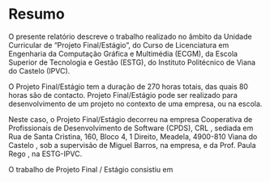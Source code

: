 
# Resumo



O presente relatório descreve o trabalho realizado no âmbito da Unidade Curricular de “Projeto Final/Estágio”, do Curso de Licenciatura em Engenharia da Computação Gráfica e Multimédia (ECGM), da Escola Superior de Tecnologia e Gestão (ESTG), do Instituto Politécnico de Viana do Castelo (IPVC).

O Projeto Final/Estágio tem a duração de 270 horas totais, das quais 80 horas são de contacto. Projeto Final/Estágio pode ser realizado para desenvolvimento de um projeto no contexto de uma empresa, ou na escola.

Neste caso, o Projeto Final/Estágio decorreu na empresa Cooperativa de Profissionais de Desenvolvimento de Software (CPDS), CRL , sediada em Rua de Santa Cristina, 160, Bloco 4, 1 Direito, Meadela, 4900-810 Viana do Castelo , sob a supervisão de Miguel Barros, na empresa, e da Prof. Paula Rego , na ESTG-IPVC.

O trabalho de Projeto Final / Estágio consistiu em